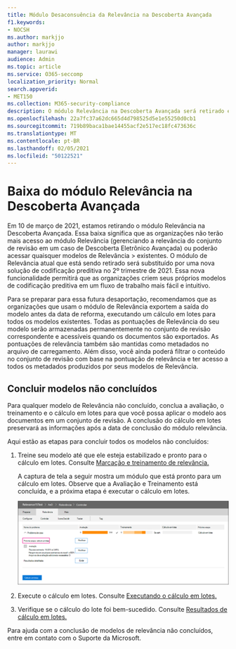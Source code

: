 ```yaml
---
title: Módulo Desaconsuência da Relevância na Descoberta Avançada
f1.keywords:
- NOCSH
ms.author: markjjo
author: markjjo
manager: laurawi
audience: Admin
ms.topic: article
ms.service: O365-seccomp
localization_priority: Normal
search.appverid:
- MET150
ms.collection: M365-security-compliance
description: O módulo Relevância na Descoberta Avançada será retirado em 10 de março de 2021. Este artigo explica o que fazer antes que a Relevância seja retirada. Especificamente, concluindo todos os modelos não concluídos executando o cálculo em lotes para que você possa manter os metadados do modelo.
ms.openlocfilehash: 22a7fc37a62dc665d4d798525d5e1e55250d0cb1
ms.sourcegitcommit: 719b89baca1bae14455acf2e517ec18fc473636c
ms.translationtype: MT
ms.contentlocale: pt-BR
ms.lasthandoff: 02/05/2021
ms.locfileid: "50122521"
---
```

# <a name="retirement-of-the-relevance-module-in-advanced-ediscovery"></a>Baixa do módulo Relevância na Descoberta Avançada

Em 10 de março de 2021, estamos retirando o módulo Relevância na Descoberta Avançada. Essa baixa significa que as organizações não terão mais acesso ao módulo Relevância (gerenciando a relevância do conjunto de revisão em um caso de Descoberta Eletrônico Avançada) ou poderão acessar quaisquer modelos de Relevância  >   existentes. O módulo de Relevância atual que está sendo retirado será substituído por uma nova solução de codificação preditiva no 2º trimestre de 2021. Essa nova funcionalidade permitirá que as organizações criem seus próprios modelos de codificação preditiva em um fluxo de trabalho mais fácil e intuitivo.

Para se preparar para essa futura desaportação, recomendamos que as organizações que usam o módulo de Relevância exportem a saída do modelo antes da data de reforma, executando um cálculo em lotes para todos os modelos existentes. Todas as pontuações de Relevância do seu modelo serão armazenadas permanentemente no conjunto de revisão correspondente e acessíveis quando os documentos são exportados. As pontuações de relevância também são mantidas como metadados no arquivo de carregamento. Além disso, você ainda poderá filtrar o conteúdo no conjunto de revisão com base na pontuação de relevância e ter acesso a todos os metadados produzidos por seus modelos de Relevância.

## <a name="complete-unfinished-models"></a>Concluir modelos não concluídos

Para qualquer modelo de Relevância não concluído, conclua a avaliação, o treinamento e o cálculo em lotes para que você possa aplicar o modelo aos documentos em um conjunto de revisão. A conclusão do cálculo em lotes preservará as informações após a data de conclusão do módulo relevância.

Aqui estão as etapas para concluir todos os modelos não concluídos:

1. Treine seu modelo até que ele esteja estabilizado e pronto para o cálculo em lotes. Consulte [Marcação e treinamento de relevância.](tagging-and-relevance-training-in-advanced-ediscovery.md)

   A captura de tela a seguir mostra um módulo que está pronto para um cálculo em lotes. Observe que a Avaliação e Treinamento está concluída, e a próxima etapa é executar o cálculo em lotes.

   ![Captura de tela do modelo pronto para cálculo em lotes](../media/ReadyForBatchCalculation.png)

2. Execute o cálculo em lotes. Consulte [Executando o cálculo em lotes.](track-relevance-analysis-in-advanced-ediscovery.md#performing-batch-calculation)

3. Verifique se o cálculo do lote foi bem-sucedido. Consulte [Resultados de cálculo em lotes.](track-relevance-analysis-in-advanced-ediscovery.md#batch-calculation-results)

Para ajuda com a conclusão de modelos de relevância não concluídos, entre em contato com o Suporte da Microsoft.
